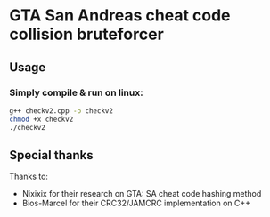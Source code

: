 # GTA San Andreas cheat code collision bruteforcer

## Usage
### Simply compile & run on linux:
```bash
g++ checkv2.cpp -o checkv2
chmod +x checkv2
./checkv2
```

## Special thanks
Thanks to:
* Nixixix for their research on GTA: SA cheat code hashing method
* Bios-Marcel for their CRC32/JAMCRC implementation on C++